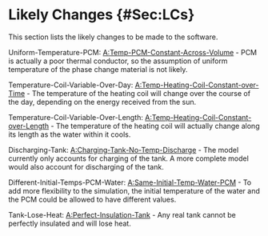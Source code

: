 # Likely Changes {#Sec:LCs}

This section lists the likely changes to be made to the software.

<div id="likeChgUTP"></div>

Uniform-Temperature-PCM: [A:Temp-PCM-Constant-Across-Volume](./SecAssumps.md#assumpTPCAV) - PCM is actually a poor thermal conductor, so the assumption of uniform temperature of the phase change material is not likely.

<div id="likeChgTCVOD"></div>

Temperature-Coil-Variable-Over-Day: [A:Temp-Heating-Coil-Constant-over-Time](./SecAssumps.md#assumpTHCCoT) - The temperature of the heating coil will change over the course of the day, depending on the energy received from the sun.

<div id="likeChgTCVOL"></div>

Temperature-Coil-Variable-Over-Length: [A:Temp-Heating-Coil-Constant-over-Length](./SecAssumps.md#assumpTHCCoL) - The temperature of the heating coil will actually change along its length as the water within it cools.

<div id="likeChgDT"></div>

Discharging-Tank: [A:Charging-Tank-No-Temp-Discharge](./SecAssumps.md#assumpCTNOD) - The model currently only accounts for charging of the tank. A more complete model would also account for discharging of the tank.

<div id="likeChgDITPW"></div>

Different-Initial-Temps-PCM-Water: [A:Same-Initial-Temp-Water-PCM](./SecAssumps.md#assumpSITWP) - To add more flexibility to the simulation, the initial temperature of the water and the PCM could be allowed to have different values.

<div id="likeChgTLH"></div>

Tank-Lose-Heat: [A:Perfect-Insulation-Tank](./SecAssumps.md#assumpPIT) - Any real tank cannot be perfectly insulated and will lose heat.
